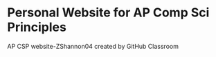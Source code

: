 # Personal Website for AP Comp Sci Principles
AP CSP
website-ZShannon04 created by GitHub Classroom
